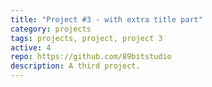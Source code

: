 ```yaml
---
title: "Project #3 - with extra title part"
category: projects
tags: projects, project, project 3
active: 4
repo: https://github.com/89bitstudio
description: A third project.
---
```



